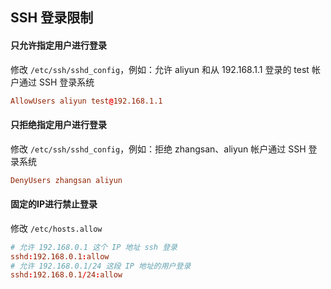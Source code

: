 ## SSH 登录限制

#### 只允许指定用户进行登录

修改 `/etc/ssh/sshd_config`，例如：允许 aliyun 和从 192.168.1.1 登录的 test 帐户通过 SSH 登录系统

```conf
AllowUsers aliyun test@192.168.1.1  
```

#### 只拒绝指定用户进行登录

修改 `/etc/ssh/sshd_config`，例如：拒绝 zhangsan、aliyun 帐户通过 SSH 登录系统

```conf
DenyUsers zhangsan aliyun
```

#### 固定的IP进行禁止登录

修改 `/etc/hosts.allow`

```conf
# 允许 192.168.0.1 这个 IP 地址 ssh 登录
sshd:192.168.0.1:allow  
# 允许 192.168.0.1/24 这段 IP 地址的用户登录
sshd:192.168.0.1/24:allow 
```